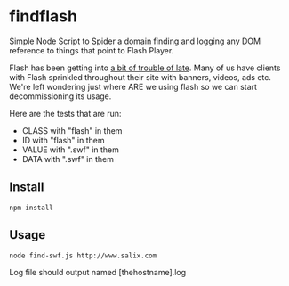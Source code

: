 # findflash
Simple Node Script to Spider a domain finding and logging any DOM reference to things that point to Flash Player.

Flash has been getting into [a bit of trouble of late](http://www.rt.com/usa/273925-firefox-blocks-adobe-flash/). Many of us have clients with Flash sprinkled throughout their site with banners, videos, ads etc. We're left wondering just where ARE we using flash so we can start decommissioning its usage. 

Here are the tests that are run:
- CLASS with "flash" in them
- ID with "flash" in them
- VALUE with ".swf" in them
- DATA with ".swf" in them


## Install
`npm install`

## Usage
`node find-swf.js http://www.salix.com`

Log file should output named [thehostname].log

